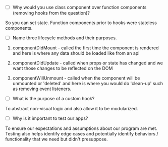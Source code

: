 - [ ] Why would you use class component over function components (removing hooks from the question)?

So you can set state. Function components prior to hooks were stateless components.

- [ ] Name three lifecycle methods and their purposes.

1. componentDidMount - called the first time the component is rendered and here is where any data should be loaded like from an api

2. componentDidUpdate - called when props or state has changed and we want those changes to be reflected on the DOM

3. componentWillUnmount - called when the component will be unmounted or 'deleted' and here is where you would do 'clean-up' such as removing event listeners.

- [ ] What is the purpose of a custom hook?

To abstract non-visual logic and also allow it to be modularized.

- [ ] Why is it important to test our apps?

To ensure our expectations and assumptions about our program are met. Testing also helps identify edge cases and potentially identify behaviors / functionality that we need but didn't presuppose.
